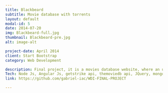 ```yaml
---
title: Blackbeard
subtitle: Movie database with torrents
layout: default
modal-id: 5
date: 2014-07-20
img: Blackbeard-full.jpg
thumbnail: Blackbeard-pre.jpg
alt: image-alt

project-date: April 2014
client: Start Bootstrap
category: Web Development

description: Final project, it is a movies database website, where an user can search for a movies and also find torrents    related to them, the user can start the download using magnet links.    
Tech: Node Js, Angular Js, getstrike api, themoviedb api, JQuery, mongodb.
link: https://github.com/gabriel-iac/WDI-FINAL-PROJECT

---
```

